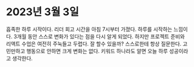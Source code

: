<h1>2023년 3월 3일</h1>

흡족한 하루 시작이다. 리더 회고 시간을 아침 7시부터 가졌다. 하루를 시작하는 느낌이다. 3개월 동안 스스로 변화가 있다는 점을 다시 알게 되었다.
하지만 프로젝트 준비와 리액트 수업은 여전히 주눅들고 두렵다. 잘 할수 있을까?
스스로한테 항상 질문한다. 고민만하고 행동으로 안하면 크게 변화는 없다. 키워드 하나라도 알면 오늘 하루 성공이라고 생각한다.
